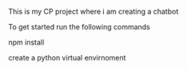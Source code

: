 This is my CP project where i am creating a chatbot

To get started run the following commands

npm install

create a python virtual envirnoment
